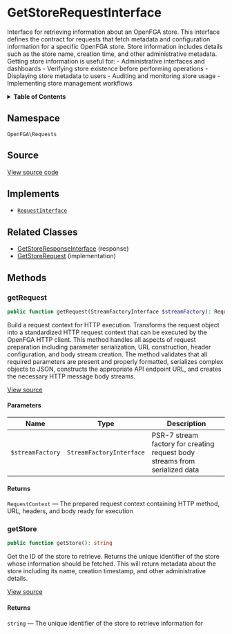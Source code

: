 # GetStoreRequestInterface

Interface for retrieving information about an OpenFGA store. This interface defines the contract for requests that fetch metadata and configuration information for a specific OpenFGA store. Store information includes details such as the store name, creation time, and other administrative metadata. Getting store information is useful for: - Administrative interfaces and dashboards - Verifying store existence before performing operations - Displaying store metadata to users - Auditing and monitoring store usage - Implementing store management workflows

<details>
<summary><strong>Table of Contents</strong></summary>

- [Namespace](#namespace)
- [Source](#source)
- [Implements](#implements)
- [Related Classes](#related-classes)
- [Methods](#methods)

- [`getRequest()`](#getrequest)
  - [`getStore()`](#getstore)

</details>

## Namespace

`OpenFGA\Requests`

## Source

[View source code](https://github.com/evansims/openfga-php/blob/main/src/Requests/GetStoreRequestInterface.php)

## Implements

- [`RequestInterface`](RequestInterface.md)

## Related Classes

- [GetStoreResponseInterface](Responses/GetStoreResponseInterface.md) (response)
- [GetStoreRequest](Requests/GetStoreRequest.md) (implementation)

## Methods

### getRequest

```php
public function getRequest(StreamFactoryInterface $streamFactory): RequestContext

```

Build a request context for HTTP execution. Transforms the request object into a standardized HTTP request context that can be executed by the OpenFGA HTTP client. This method handles all aspects of request preparation including parameter serialization, URL construction, header configuration, and body stream creation. The method validates that all required parameters are present and properly formatted, serializes complex objects to JSON, constructs the appropriate API endpoint URL, and creates the necessary HTTP message body streams.

[View source](https://github.com/evansims/openfga-php/blob/main/src/Requests/RequestInterface.php#L57)

#### Parameters

| Name             | Type                     | Description                                                                 |
| ---------------- | ------------------------ | --------------------------------------------------------------------------- |
| `$streamFactory` | `StreamFactoryInterface` | PSR-7 stream factory for creating request body streams from serialized data |

#### Returns

`RequestContext` — The prepared request context containing HTTP method, URL, headers, and body ready for execution

### getStore

```php
public function getStore(): string

```

Get the ID of the store to retrieve. Returns the unique identifier of the store whose information should be fetched. This will return metadata about the store including its name, creation timestamp, and other administrative details.

[View source](https://github.com/evansims/openfga-php/blob/main/src/Requests/GetStoreRequestInterface.php#L36)

#### Returns

`string` — The unique identifier of the store to retrieve information for
